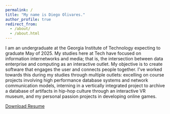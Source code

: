 ```yaml
---
permalink: /
title: "My name is Diego Olivares."
author_profile: true
redirect_from: 
  - /about/
  - /about.html
---
```


I am an undergraduate at the Georgia Institute of Technology expecting to graduate May of 2025. My studies here at Tech have focused on information internetworks and media; that is, the intersection between data enterprise and computing as an interactive outlet. My objective is to create software that engages the user and connects people together. I've worked towards this during my studies through multiple outlets: excelling on course projects involving high performance database systems and network communication models, interning in a vertically integrated project to archive a database of artifacts in hip-hop culture through an interactive VR museum, and my personal passion projects in developing online games.

<a href="http://diego-olivares.github.io/files/ResumeDiegoOlivares.pdf">Download Resume</a>
